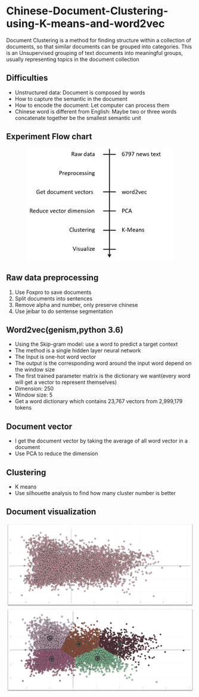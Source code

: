 # Chinese-Document-Clustering-using-K-means-and-word2vec
Document Clustering is a method for finding structure within a collection of documents, so that similar documents can be grouped into categories. This is an Unsupervised grouping of text documents into meaningful groups, usually representing topics in the document collection

## Difficulties
+ Unstructured data: Document is composed by words 
+ How to capture the semantic in the document
+ How to encode the document: Let computer can process them
+ Chinese word is different from English: Maybe two or three words concatenate together be the smallest semantic unit

## Experiment Flow chart
<p align="center">
  <img width="400" src="https://github.com/ChienKangLu/Chinese-Document-Clustering-using-K-means-and-word2vec/blob/master/flow-chart.png" />
</p>

## Raw data preprocessing
1. Use Foxpro to save documents
2. Split documents into sentences
3. Remove alpha and number, only preserve chinese 
4. Use jeibar to do sentense segmentation

## Word2vec(genism,python 3.6)
+ Using the Skip-gram model: use a word to predict a target context
+ The method is a single hidden layer neural network 
+ The Input is one-hot word vector
+ The output is the corresponding word around the input word depend on the window size 
+ The first trained parameter matrix  is the dictionary we want(every word will get a vector to represent themselves)
+ Dimension: 250
+ Window size: 5
+ Get a word dictionary which contains 23,767 vectors from 2,999,179 tokens 

## Document vector
+ I get the document vector by taking the average of all word vector in a document
+ Use PCA to reduce the dimension

## Clustering 
+ K means
+ Use silhouette analysis to find how many cluster number is better

## Document visualization
![image](https://github.com/ChienKangLu/Chinese-Document-Clustering-using-K-means-and-word2vec/blob/master/documents.png)
![image](https://github.com/ChienKangLu/Chinese-Document-Clustering-using-K-means-and-word2vec/blob/master/document%20clusters.png)




